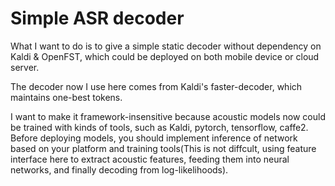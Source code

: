 # Simple ASR decoder

What I want to do is to give a simple static decoder without dependency on Kaldi & OpenFST, which could be deployed on both mobile device or cloud server.

The decoder now I use here comes from Kaldi's faster-decoder, which maintains one-best tokens. 

I want to make it framework-insensitive because acoustic models now could be trained with kinds of tools, such as Kaldi, pytorch, tensorflow, caffe2. Before deploying models, you should implement inference of network based on your platform and training tools(This is not diffcult, using feature interface here to extract acoustic features, feeding them into neural networks, and finally decoding from log-likelihoods).

